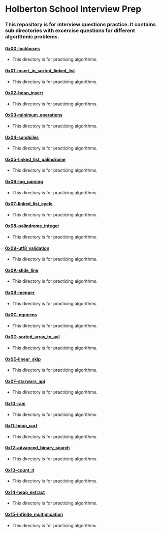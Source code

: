 # Holberton School Interview Prep

### This repository is for interview questions practice. It contains sub directories with excercise questions for different algorithmic problems.

#### [0x00-lockboxes](0x00-lockboxes)

- This directory is for practicing algorithms.

#### [0x01-insert_in_sorted_linked_list](./0x01-insert_in_sorted_linked_list)

- This directory is for practicing algorithms.

#### [0x02-heap_insert](./0x02-heap_insert)

- This directory is for practicing algorithms.

#### [0x03-minimum_operations](./0x03-minimum_operations)

- This directory is for practicing algorithms.

#### [0x04-sandpiles](./0x04-sandpiles)

- This directory is for practicing algorithms.

#### [0x05-linked_list_palindrome](./0x05-linked_list_palindrome)

- This directory is for practicing algorithms.

#### [0x06-log_parsing](./0x06-log_parsing)

- This directory is for practicing algorithms.

#### [0x07-linked_list_cycle](./0x07-linked_list_cycle)

- This directory is for practicing algorithms.

#### [0x08-palindrome_integer](./0x08-palindrome_integer)

- This directory is for practicing algorithms.

#### [0x09-utf8_validation](./0x09-utf8_validation)

- This directory is for practicing algorithms.

#### [0x0A-slide_line](./0x0A-slide_line)

- This directory is for practicing algorithms.

#### [0x0B-menger](./0x0B-menger)

- This directory is for practicing algorithms.

#### [0x0C-nqueens](./0x0C-nqueens)

- This directory is for practicing algorithms.

#### [0x0D-sorted_array_to_avl](./0x0D-sorted_array_to_avl)

- This directory is for practicing algorithms.

#### [0x0E-linear_skip](./0x0E-linear_skip)

- This directory is for practicing algorithms.

#### [0x0F-starwars_api](./0x0F-starwars_api)

- This directory is for practicing algorithms.

#### [0x10-rain](./0x10-rain)

- This directory is for practicing algorithms.

#### [0x11-heap_sort](./0x11-heap_sort)

- This directory is for practicing algorithms.

#### [0x12-advanced_binary_search](./0x12-advanced_binary_search)

- This directory is for practicing algorithms.

#### [0x13-count_it](./0x13-count_it)

- This directory is for practicing algorithms.

#### [0x14-heap_extract](./0x14-heap_extract)

- This directory is for practicing algorithms.

#### [0x15-infinite_multiplication](./0x15-infinite_multiplication)

- This directory is for practicing algorithms.
